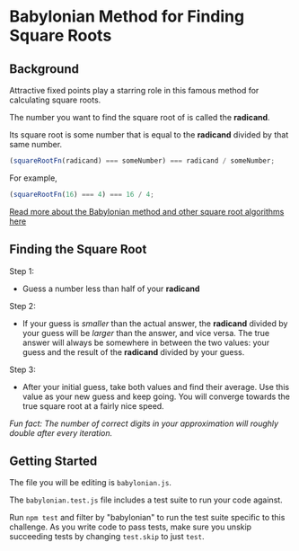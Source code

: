 # Babylonian Method for Finding Square Roots

## Background

Attractive fixed points play a starring role in this famous method for
calculating square roots.

The number you want to find the square root of is called the **radicand**.

Its square root is some number that is equal to the **radicand** divided by
that same number.

```javascript
(squareRootFn(radicand) === someNumber) === radicand / someNumber;
```

For example,

```javascript
(squareRootFn(16) === 4) === 16 / 4;
```

[Read more about the Babylonian method and other square root algorithms here](https://en.wikipedia.org/wiki/Methods_of_computing_square_roots#Babylonian_method)

## Finding the Square Root

Step 1:

* Guess a number less than half of your **radicand**

Step 2:

* If your guess is _smaller_ than the actual answer, the **radicand** divided by
  your guess will be _larger_ than the answer, and vice versa. The true answer
  will always be somewhere in between the two values: your guess and the
  result of the **radicand** divided by your guess.

Step 3:

* After your initial guess, take both values and find their average. Use this
  value as your new guess and keep going. You will converge towards the true
  square root at a fairly nice speed.

_Fun fact: The number of correct digits in your approximation will roughly
double after every iteration._

## Getting Started

The file you will be editing is `babylonian.js`.

The `babylonian.test.js` file includes a test suite to run your code against.

Run `npm test` and filter by "babylonian" to run the test suite specific to this
challenge. As you write code to pass tests, make sure you unskip succeeding
tests by changing `test.skip` to just `test`.
